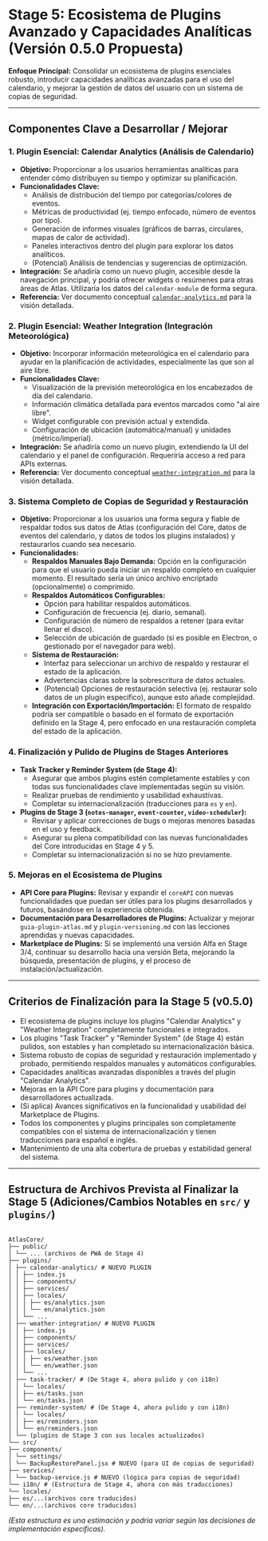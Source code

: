 # Stage 5: Ecosistema de Plugins Avanzado y Capacidades Analíticas (Versión 0.5.0 Propuesta)

**Enfoque Principal:** Consolidar un ecosistema de plugins esenciales robusto, introducir capacidades analíticas avanzadas para el uso del calendario, y mejorar la gestión de datos del usuario con un sistema de copias de seguridad.

---

## Componentes Clave a Desarrollar / Mejorar

### 1. Plugin Esencial: Calendar Analytics (Análisis de Calendario)

- **Objetivo:** Proporcionar a los usuarios herramientas analíticas para entender cómo distribuyen su tiempo y optimizar su planificación.
- **Funcionalidades Clave:**
  - Análisis de distribución del tiempo por categorías/colores de eventos.
  - Métricas de productividad (ej. tiempo enfocado, número de eventos por tipo).
  - Generación de informes visuales (gráficos de barras, circulares, mapas de calor de actividad).
  - Paneles interactivos dentro del plugin para explorar los datos analíticos.
  - (Potencial) Análisis de tendencias y sugerencias de optimización.
- **Integración:** Se añadiría como un nuevo plugin, accesible desde la navegación principal, y podría ofrecer widgets o resúmenes para otras áreas de Atlas. Utilizaría los datos del `calendar-module` de forma segura.
- **Referencia:** Ver documento conceptual [`calendar-analytics.md`](./calendar-analytics.md) para la visión detallada.

### 2. Plugin Esencial: Weather Integration (Integración Meteorológica)

- **Objetivo:** Incorporar información meteorológica en el calendario para ayudar en la planificación de actividades, especialmente las que son al aire libre.
- **Funcionalidades Clave:**
  - Visualización de la previsión meteorológica en los encabezados de día del calendario.
  - Información climática detallada para eventos marcados como "al aire libre".
  - Widget configurable con previsión actual y extendida.
  - Configuración de ubicación (automática/manual) y unidades (métrico/imperial).
- **Integración:** Se añadiría como un nuevo plugin, extendiendo la UI del calendario y el panel de configuración. Requeriría acceso a red para APIs externas.
- **Referencia:** Ver documento conceptual [`weather-integration.md`](./weather-integration.md) para la visión detallada.

### 3. Sistema Completo de Copias de Seguridad y Restauración

- **Objetivo:** Proporcionar a los usuarios una forma segura y fiable de respaldar todos sus datos de Atlas (configuración del Core, datos de eventos del calendario, y datos de todos los plugins instalados) y restaurarlos cuando sea necesario.
- **Funcionalidades:**
  - **Respaldos Manuales Bajo Demanda:** Opción en la configuración para que el usuario pueda iniciar un respaldo completo en cualquier momento. El resultado sería un único archivo encriptado (opcionalmente) o comprimido.
  - **Respaldos Automáticos Configurables:**
    - Opción para habilitar respaldos automáticos.
    - Configuración de frecuencia (ej. diario, semanal).
    - Configuración de número de respaldos a retener (para evitar llenar el disco).
    - Selección de ubicación de guardado (si es posible en Electron, o gestionado por el navegador para web).
  - **Sistema de Restauración:**
    - Interfaz para seleccionar un archivo de respaldo y restaurar el estado de la aplicación.
    - Advertencias claras sobre la sobrescritura de datos actuales.
    - (Potencial) Opciones de restauración selectiva (ej. restaurar solo datos de un plugin específico), aunque esto añade complejidad.
  - **Integración con Exportación/Importación:** El formato de respaldo podría ser compatible o basado en el formato de exportación definido en la Stage 4, pero enfocado en una restauración completa del estado de la aplicación.

### 4. Finalización y Pulido de Plugins de Stages Anteriores

- **Task Tracker y Reminder System (de Stage 4):**
  - Asegurar que ambos plugins estén completamente estables y con todas sus funcionalidades clave implementadas según su visión.
  - Realizar pruebas de rendimiento y usabilidad exhaustivas.
  - Completar su internacionalización (traducciones para `es` y `en`).
- **Plugins de Stage 3 (`notes-manager`, `event-counter`, `video-scheduler`):**
  - Revisar y aplicar correcciones de bugs o mejoras menores basadas en el uso y feedback.
  - Asegurar su plena compatibilidad con las nuevas funcionalidades del Core introducidas en Stage 4 y 5.
  - Completar su internacionalización si no se hizo previamente.

### 5. Mejoras en el Ecosistema de Plugins

- **API Core para Plugins:** Revisar y expandir el `coreAPI` con nuevas funcionalidades que puedan ser útiles para los plugins desarrollados y futuros, basándose en la experiencia obtenida.
- **Documentación para Desarrolladores de Plugins:** Actualizar y mejorar `guia-plugin-atlas.md` y `plugin-versioning.md` con las lecciones aprendidas y nuevas capacidades.
- **Marketplace de Plugins:** Si se implementó una versión Alfa en Stage 3/4, continuar su desarrollo hacia una versión Beta, mejorando la búsqueda, presentación de plugins, y el proceso de instalación/actualización.

---

## Criterios de Finalización para la Stage 5 (v0.5.0)

- El ecosistema de plugins incluye los plugins "Calendar Analytics" y "Weather Integration" completamente funcionales e integrados.
- Los plugins "Task Tracker" y "Reminder System" (de Stage 4) están pulidos, son estables y han completado su internacionalización básica.
- Sistema robusto de copias de seguridad y restauración implementado y probado, permitiendo respaldos manuales y automáticos configurables.
- Capacidades analíticas avanzadas disponibles a través del plugin "Calendar Analytics".
- Mejoras en la API Core para plugins y documentación para desarrolladores actualizada.
- (Si aplica) Avances significativos en la funcionalidad y usabilidad del Marketplace de Plugins.
- Todos los componentes y plugins principales son completamente compatibles con el sistema de internacionalización y tienen traducciones para español e inglés.
- Mantenimiento de una alta cobertura de pruebas y estabilidad general del sistema.

---

## Estructura de Archivos Prevista al Finalizar la Stage 5 (Adiciones/Cambios Notables en `src/` y `plugins/`)

```

AtlasCore/
├── public/
│ └── ... (archivos de PWA de Stage 4)
├── plugins/
│ ├── calendar-analytics/ # NUEVO PLUGIN
│ │ ├── index.js
│ │ ├── components/
│ │ ├── services/
│ │ ├── locales/
│ │ │ ├── es/analytics.json
│ │ │ └── en/analytics.json
│ │ └── ...
│ ├── weather-integration/ # NUEVO PLUGIN
│ │ ├── index.js
│ │ ├── components/
│ │ ├── services/
│ │ ├── locales/
│ │ │ ├── es/weather.json
│ │ │ └── en/weather.json
│ │ └── ...
│ ├── task-tracker/ # (De Stage 4, ahora pulido y con i18n)
│ │ └── locales/
│ │ ├── es/tasks.json
│ │ └── en/tasks.json
│ ├── reminder-system/ # (De Stage 4, ahora pulido y con i18n)
│ │ └── locales/
│ │ ├── es/reminders.json
│ │ └── en/reminders.json
│ └── (plugins de Stage 3 con sus locales actualizados)
└── src/
├── components/
│ └── settings/
│ └── BackupRestorePanel.jsx # NUEVO (para UI de copias de seguridad)
├── services/
│ └── backup-service.js # NUEVO (lógica para copias de seguridad)
└── i18n/ # (Estructura de Stage 4, ahora con más traducciones)
└── locales/
├── es/...(archivos core traducidos)
└── en/...(archivos core traducidos)

```

_(Esta estructura es una estimación y podría variar según las decisiones de implementación específicas)._
